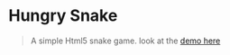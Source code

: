 # Hungry Snake
> A simple Html5 snake game. look at the [demo here](https://n20084753.github.io/hungry-snake/index.html)
